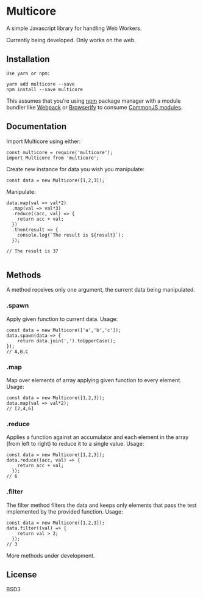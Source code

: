 Multicore
=========================

A simple Javascript library for handling Web Workers.

Currently being developed. Only works on the web.

## Installation

```
Use yarn or npm:

yarn add multicore --save
npm install --save multicore
```

This assumes that you’re using [npm](http://npmjs.com/) package manager with a module bundler like [Webpack](https://webpack.js.org/) or [Browserify](http://browserify.org/) to consume [CommonJS modules](http://webpack.github.io/docs/commonjs.html).

## Documentation

Import Multicore using either:

```
const multicore = require('multicore');
import Multicore from 'multicore';
```

Create new instance for data you wish you manipulate:

```
const data = new Multicore([1,2,3]);
```

Manipulate:

```
data.map(val => val*2)
  .map(val => val*3)
  .reduce((acc, val) => {
    return acc + val;
  })
  .then(result => {
    console.log(`The result is ${result}`);
  });

// The result is 37
  
```

## Methods
A method receives only one argument, the current data being manipulated.

### .spawn
Apply given function to current data. Usage:

```
const data = new Multicore(['a','b','c']);
data.spawn(data => {
    return data.join(',').toUpperCase();
});
// A,B,C
```

### .map
Map over elements of array applying given function to every element. Usage:

```
const data = new Multicore([1,2,3]);
data.map(val => val*2);
// [2,4,6]
```

### .reduce
Applies a function against an accumulator and each element in the array (from left to right) to reduce it to a single value. Usage: 

```
const data = new Multicore([1,2,3]);
data.reduce((acc, val) => {
    return acc + val;
  });
// 6
```

### .filter
The filter method filters the data and keeps only elements that pass the test implemented by the provided function. Usage: 

```
const data = new Multicore([1,2,3]);
data.filter((val) => {
    return val > 2;
  });
// 3
```

More methods under development.

## License

BSD3
